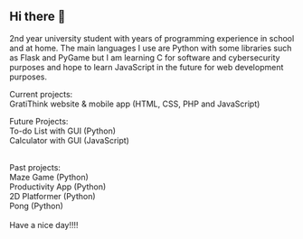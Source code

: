 ## Hi there 👋
2nd year university student with years of programming experience in school and at home. The main languages I use are Python with some libraries such as Flask and PyGame but I am learning C for software and cybersecurity purposes and hope to learn JavaScript in the future for web development purposes. <br/>

Current projects: <br/>
GratiThink website & mobile app (HTML, CSS, PHP and JavaScript) <br/>

Future Projects:<br/>
To-do List with GUI (Python)<br/>
Calculator with GUI (JavaScript) <br/>

<br/>
Past projects:<br/>
Maze Game (Python)<br/>
Productivity App (Python)<br/>
2D Platformer (Python) <br/>
Pong (Python) <br/>
<br/>
Have a nice day!!!!
<!--
**SameerUH/sameeruh** is a ✨ _special_ ✨ repository because its `README.md` (this file) appears on your GitHub profile.

Here are some ideas to get you started:

- 🔭 I’m currently working on ...
- 🌱 I’m currently learning ...
- 👯 I’m looking to collaborate on ...
- 🤔 I’m looking for help with ...
- 💬 Ask me about ...
- 📫 How to reach me: ...
- 😄 Pronouns: ...
- ⚡ Fun fact: ...
-->
